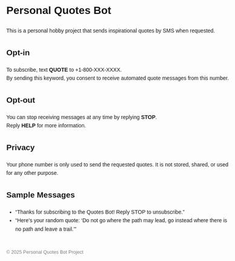 <!DOCTYPE html>
<html lang="en">
<head>
  <meta charset="UTF-8">
  <title>Quotes Bot – Opt-in Information</title>
</head>
<body style="font-family: Arial, sans-serif; max-width: 600px; margin: 40px auto; line-height: 1.6;">
  <h1>Personal Quotes Bot</h1>
  <p>
    This is a personal hobby project that sends inspirational quotes by SMS when requested.
  </p>

  <h2>Opt-in</h2>
  <p>
    To subscribe, text <strong>QUOTE</strong> to +1-800-XXX-XXXX.<br>
    By sending this keyword, you consent to receive automated quote messages from this number.
  </p>

  <h2>Opt-out</h2>
  <p>
    You can stop receiving messages at any time by replying <strong>STOP</strong>.<br>
    Reply <strong>HELP</strong> for more information.
  </p>

  <h2>Privacy</h2>
  <p>
    Your phone number is only used to send the requested quotes. 
    It is not stored, shared, or used for any other purpose.
  </p>

  <h2>Sample Messages</h2>
  <ul>
    <li>“Thanks for subscribing to the Quotes Bot! Reply STOP to unsubscribe.”</li>
    <li>“Here’s your random quote: ‘Do not go where the path may lead, go instead where there is no path and leave a trail.’”</li>
  </ul>

  <p style="margin-top: 40px; font-size: 0.9em; color: gray;">
    © 2025 Personal Quotes Bot Project
  </p>
</body>
</html>
